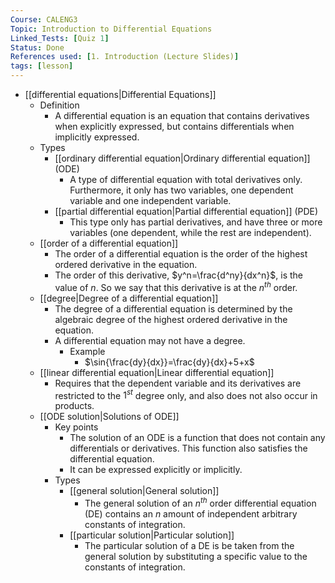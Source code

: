 ```yaml
---
Course: CALENG3
Topic: Introduction to Differential Equations
Linked_Tests: [Quiz 1]
Status: Done
References used: [1. Introduction (Lecture Slides)]
tags: [lesson]
---
```


- [[differential equations|Differential Equations]]
	- Definition
		- A differential equation is an equation that contains derivatives when explicitly expressed, but contains differentials when implicitly expressed.
	- Types
		- [[ordinary differential equation|Ordinary differential equation]] (ODE)
			- A type of differential equation with total derivatives only. Furthermore, it only has two variables, one dependent variable and one independent variable.
		- [[partial differential equation|Partial differential equation]] (PDE)
			- This type only has partial derivatives, and have three or more variables (one dependent, while the rest are independent).
	- [[order of a differential equation]]
		- The order of a differential equation is the order of the highest ordered derivative in the equation.
		- The order of this derivative, $y^n=\frac{d^ny}{dx^n}$, is the value of $n$. So we say that this derivative is at the $n^{th}$ order.
	- [[degree|Degree of a differential equation]]
		- The degree of a differential equation is determined by the algebraic degree of the highest ordered derivative in the equation.
		- A differential equation may not have a degree.
			- Example
				- $\sin{\frac{dy}{dx}}=\frac{dy}{dx}+5+x$
	- [[linear differential equation|Linear differential equation]]
		- Requires that the dependent variable and its derivatives are restricted to the $1^{st}$ degree only, and also does not also occur in products.
	- [[ODE solution|Solutions of ODE]]
		- Key points
			- The solution of an ODE is a function that does not contain any differentials or derivatives. This function also satisfies the differential equation.
			- It can be expressed explicitly or implicitly.
		- Types
			- [[general solution|General solution]]
				- The general solution of an $n^{th}$ order differential equation (DE) contains an $n$ amount of independent arbitrary constants of integration.
			- [[particular solution|Particular solution]]
				- The particular solution of a DE is be taken from the general solution by substituting a specific value to the constants of integration.
